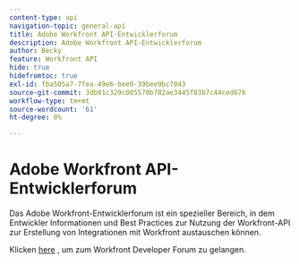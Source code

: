 ```yaml
---
content-type: api
navigation-topic: general-api
title: Adobe Workfront API-Entwicklerforum
description: Adobe Workfront API-Entwicklerforum
author: Becky
feature: Workfront API
hide: true
hidefromtoc: true
exl-id: fba505a7-7fea-49e6-bee0-39bee9bc7043
source-git-commit: 3db01c329c005570b782ae3445f83b7c44ced676
workflow-type: tm+mt
source-wordcount: '61'
ht-degree: 0%

---
```



# Adobe Workfront API-Entwicklerforum

Das Adobe Workfront-Entwicklerforum ist ein spezieller Bereich, in dem Entwickler Informationen und Best Practices zur Nutzung der Workfront-API zur Erstellung von Integrationen mit Workfront austauschen können.

Klicken [here](https://one.workfront.com/s/topic/0TO0z000000cdI3GAI/api?tabset-21363=3) , um zum Workfront Developer Forum zu gelangen.
